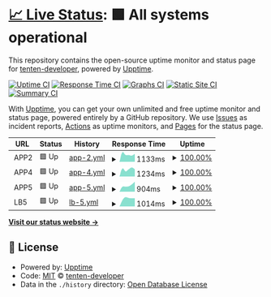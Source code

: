 # [📈 Live Status](https://demo.upptime.js.org): <!--live status--> **🟩 All systems operational**

This repository contains the open-source uptime monitor and status page for [tenten-developer](https://demo.upptime.js.org), powered by [Upptime](https://github.com/upptime/upptime).

[![Uptime CI](https://github.com/tenten-developer/monitoring/workflows/Uptime%20CI/badge.svg)](https://github.com/tenten-developer/monitoring/actions?query=workflow%3A%22Uptime+CI%22)
[![Response Time CI](https://github.com/tenten-developer/monitoring/workflows/Response%20Time%20CI/badge.svg)](https://github.com/tenten-developer/monitoring/actions?query=workflow%3A%22Response+Time+CI%22)
[![Graphs CI](https://github.com/tenten-developer/monitoring/workflows/Graphs%20CI/badge.svg)](https://github.com/tenten-developer/monitoring/actions?query=workflow%3A%22Graphs+CI%22)
[![Static Site CI](https://github.com/tenten-developer/monitoring/workflows/Static%20Site%20CI/badge.svg)](https://github.com/tenten-developer/monitoring/actions?query=workflow%3A%22Static+Site+CI%22)
[![Summary CI](https://github.com/tenten-developer/monitoring/workflows/Summary%20CI/badge.svg)](https://github.com/tenten-developer/monitoring/actions?query=workflow%3A%22Summary+CI%22)

With [Upptime](https://upptime.js.org), you can get your own unlimited and free uptime monitor and status page, powered entirely by a GitHub repository. We use [Issues](https://github.com/tenten-developer/monitoring/issues) as incident reports, [Actions](https://github.com/tenten-developer/monitoring/actions) as uptime monitors, and [Pages](https://demo.upptime.js.org) for the status page.

<!--start: status pages-->
<!-- This summary is generated by Upptime (https://github.com/upptime/upptime) -->
<!-- Do not edit this manually, your changes will be overwritten -->
<!-- prettier-ignore -->
| URL | Status | History | Response Time | Uptime |
| --- | ------ | ------- | ------------- | ------ |
| <img alt="" src="https://icons.duckduckgo.com/ip3/null.ico" height="13"> APP2 | 🟩 Up | [app-2.yml](https://github.com/tenten-developer/monitoring/commits/HEAD/history/app-2.yml) | <details><summary><img alt="Response time graph" src="./graphs/app-2/response-time-week.png" height="20"> 1133ms</summary><br><a href="https://demo.upptime.js.org/history/app-2"><img alt="Response time 1133" src="https://img.shields.io/endpoint?url=https%3A%2F%2Fraw.githubusercontent.com%2Ftenten-developer%2Fmonitoring%2FHEAD%2Fapi%2Fapp-2%2Fresponse-time.json"></a><br><a href="https://demo.upptime.js.org/history/app-2"><img alt="24-hour response time 1022" src="https://img.shields.io/endpoint?url=https%3A%2F%2Fraw.githubusercontent.com%2Ftenten-developer%2Fmonitoring%2FHEAD%2Fapi%2Fapp-2%2Fresponse-time-day.json"></a><br><a href="https://demo.upptime.js.org/history/app-2"><img alt="7-day response time 1133" src="https://img.shields.io/endpoint?url=https%3A%2F%2Fraw.githubusercontent.com%2Ftenten-developer%2Fmonitoring%2FHEAD%2Fapi%2Fapp-2%2Fresponse-time-week.json"></a><br><a href="https://demo.upptime.js.org/history/app-2"><img alt="30-day response time 1133" src="https://img.shields.io/endpoint?url=https%3A%2F%2Fraw.githubusercontent.com%2Ftenten-developer%2Fmonitoring%2FHEAD%2Fapi%2Fapp-2%2Fresponse-time-month.json"></a><br><a href="https://demo.upptime.js.org/history/app-2"><img alt="1-year response time 1133" src="https://img.shields.io/endpoint?url=https%3A%2F%2Fraw.githubusercontent.com%2Ftenten-developer%2Fmonitoring%2FHEAD%2Fapi%2Fapp-2%2Fresponse-time-year.json"></a></details> | <details><summary><a href="https://demo.upptime.js.org/history/app-2">100.00%</a></summary><a href="https://demo.upptime.js.org/history/app-2"><img alt="All-time uptime 100.00%" src="https://img.shields.io/endpoint?url=https%3A%2F%2Fraw.githubusercontent.com%2Ftenten-developer%2Fmonitoring%2FHEAD%2Fapi%2Fapp-2%2Fuptime.json"></a><br><a href="https://demo.upptime.js.org/history/app-2"><img alt="24-hour uptime 100.00%" src="https://img.shields.io/endpoint?url=https%3A%2F%2Fraw.githubusercontent.com%2Ftenten-developer%2Fmonitoring%2FHEAD%2Fapi%2Fapp-2%2Fuptime-day.json"></a><br><a href="https://demo.upptime.js.org/history/app-2"><img alt="7-day uptime 100.00%" src="https://img.shields.io/endpoint?url=https%3A%2F%2Fraw.githubusercontent.com%2Ftenten-developer%2Fmonitoring%2FHEAD%2Fapi%2Fapp-2%2Fuptime-week.json"></a><br><a href="https://demo.upptime.js.org/history/app-2"><img alt="30-day uptime 100.00%" src="https://img.shields.io/endpoint?url=https%3A%2F%2Fraw.githubusercontent.com%2Ftenten-developer%2Fmonitoring%2FHEAD%2Fapi%2Fapp-2%2Fuptime-month.json"></a><br><a href="https://demo.upptime.js.org/history/app-2"><img alt="1-year uptime 100.00%" src="https://img.shields.io/endpoint?url=https%3A%2F%2Fraw.githubusercontent.com%2Ftenten-developer%2Fmonitoring%2FHEAD%2Fapi%2Fapp-2%2Fuptime-year.json"></a></details>
| <img alt="" src="https://icons.duckduckgo.com/ip3/null.ico" height="13"> APP4 | 🟩 Up | [app-4.yml](https://github.com/tenten-developer/monitoring/commits/HEAD/history/app-4.yml) | <details><summary><img alt="Response time graph" src="./graphs/app-4/response-time-week.png" height="20"> 1234ms</summary><br><a href="https://demo.upptime.js.org/history/app-4"><img alt="Response time 1234" src="https://img.shields.io/endpoint?url=https%3A%2F%2Fraw.githubusercontent.com%2Ftenten-developer%2Fmonitoring%2FHEAD%2Fapi%2Fapp-4%2Fresponse-time.json"></a><br><a href="https://demo.upptime.js.org/history/app-4"><img alt="24-hour response time 2425" src="https://img.shields.io/endpoint?url=https%3A%2F%2Fraw.githubusercontent.com%2Ftenten-developer%2Fmonitoring%2FHEAD%2Fapi%2Fapp-4%2Fresponse-time-day.json"></a><br><a href="https://demo.upptime.js.org/history/app-4"><img alt="7-day response time 1234" src="https://img.shields.io/endpoint?url=https%3A%2F%2Fraw.githubusercontent.com%2Ftenten-developer%2Fmonitoring%2FHEAD%2Fapi%2Fapp-4%2Fresponse-time-week.json"></a><br><a href="https://demo.upptime.js.org/history/app-4"><img alt="30-day response time 1234" src="https://img.shields.io/endpoint?url=https%3A%2F%2Fraw.githubusercontent.com%2Ftenten-developer%2Fmonitoring%2FHEAD%2Fapi%2Fapp-4%2Fresponse-time-month.json"></a><br><a href="https://demo.upptime.js.org/history/app-4"><img alt="1-year response time 1234" src="https://img.shields.io/endpoint?url=https%3A%2F%2Fraw.githubusercontent.com%2Ftenten-developer%2Fmonitoring%2FHEAD%2Fapi%2Fapp-4%2Fresponse-time-year.json"></a></details> | <details><summary><a href="https://demo.upptime.js.org/history/app-4">100.00%</a></summary><a href="https://demo.upptime.js.org/history/app-4"><img alt="All-time uptime 100.00%" src="https://img.shields.io/endpoint?url=https%3A%2F%2Fraw.githubusercontent.com%2Ftenten-developer%2Fmonitoring%2FHEAD%2Fapi%2Fapp-4%2Fuptime.json"></a><br><a href="https://demo.upptime.js.org/history/app-4"><img alt="24-hour uptime 100.00%" src="https://img.shields.io/endpoint?url=https%3A%2F%2Fraw.githubusercontent.com%2Ftenten-developer%2Fmonitoring%2FHEAD%2Fapi%2Fapp-4%2Fuptime-day.json"></a><br><a href="https://demo.upptime.js.org/history/app-4"><img alt="7-day uptime 100.00%" src="https://img.shields.io/endpoint?url=https%3A%2F%2Fraw.githubusercontent.com%2Ftenten-developer%2Fmonitoring%2FHEAD%2Fapi%2Fapp-4%2Fuptime-week.json"></a><br><a href="https://demo.upptime.js.org/history/app-4"><img alt="30-day uptime 100.00%" src="https://img.shields.io/endpoint?url=https%3A%2F%2Fraw.githubusercontent.com%2Ftenten-developer%2Fmonitoring%2FHEAD%2Fapi%2Fapp-4%2Fuptime-month.json"></a><br><a href="https://demo.upptime.js.org/history/app-4"><img alt="1-year uptime 100.00%" src="https://img.shields.io/endpoint?url=https%3A%2F%2Fraw.githubusercontent.com%2Ftenten-developer%2Fmonitoring%2FHEAD%2Fapi%2Fapp-4%2Fuptime-year.json"></a></details>
| <img alt="" src="https://icons.duckduckgo.com/ip3/null.ico" height="13"> APP5 | 🟩 Up | [app-5.yml](https://github.com/tenten-developer/monitoring/commits/HEAD/history/app-5.yml) | <details><summary><img alt="Response time graph" src="./graphs/app-5/response-time-week.png" height="20"> 904ms</summary><br><a href="https://demo.upptime.js.org/history/app-5"><img alt="Response time 904" src="https://img.shields.io/endpoint?url=https%3A%2F%2Fraw.githubusercontent.com%2Ftenten-developer%2Fmonitoring%2FHEAD%2Fapi%2Fapp-5%2Fresponse-time.json"></a><br><a href="https://demo.upptime.js.org/history/app-5"><img alt="24-hour response time 980" src="https://img.shields.io/endpoint?url=https%3A%2F%2Fraw.githubusercontent.com%2Ftenten-developer%2Fmonitoring%2FHEAD%2Fapi%2Fapp-5%2Fresponse-time-day.json"></a><br><a href="https://demo.upptime.js.org/history/app-5"><img alt="7-day response time 904" src="https://img.shields.io/endpoint?url=https%3A%2F%2Fraw.githubusercontent.com%2Ftenten-developer%2Fmonitoring%2FHEAD%2Fapi%2Fapp-5%2Fresponse-time-week.json"></a><br><a href="https://demo.upptime.js.org/history/app-5"><img alt="30-day response time 904" src="https://img.shields.io/endpoint?url=https%3A%2F%2Fraw.githubusercontent.com%2Ftenten-developer%2Fmonitoring%2FHEAD%2Fapi%2Fapp-5%2Fresponse-time-month.json"></a><br><a href="https://demo.upptime.js.org/history/app-5"><img alt="1-year response time 904" src="https://img.shields.io/endpoint?url=https%3A%2F%2Fraw.githubusercontent.com%2Ftenten-developer%2Fmonitoring%2FHEAD%2Fapi%2Fapp-5%2Fresponse-time-year.json"></a></details> | <details><summary><a href="https://demo.upptime.js.org/history/app-5">100.00%</a></summary><a href="https://demo.upptime.js.org/history/app-5"><img alt="All-time uptime 100.00%" src="https://img.shields.io/endpoint?url=https%3A%2F%2Fraw.githubusercontent.com%2Ftenten-developer%2Fmonitoring%2FHEAD%2Fapi%2Fapp-5%2Fuptime.json"></a><br><a href="https://demo.upptime.js.org/history/app-5"><img alt="24-hour uptime 100.00%" src="https://img.shields.io/endpoint?url=https%3A%2F%2Fraw.githubusercontent.com%2Ftenten-developer%2Fmonitoring%2FHEAD%2Fapi%2Fapp-5%2Fuptime-day.json"></a><br><a href="https://demo.upptime.js.org/history/app-5"><img alt="7-day uptime 100.00%" src="https://img.shields.io/endpoint?url=https%3A%2F%2Fraw.githubusercontent.com%2Ftenten-developer%2Fmonitoring%2FHEAD%2Fapi%2Fapp-5%2Fuptime-week.json"></a><br><a href="https://demo.upptime.js.org/history/app-5"><img alt="30-day uptime 100.00%" src="https://img.shields.io/endpoint?url=https%3A%2F%2Fraw.githubusercontent.com%2Ftenten-developer%2Fmonitoring%2FHEAD%2Fapi%2Fapp-5%2Fuptime-month.json"></a><br><a href="https://demo.upptime.js.org/history/app-5"><img alt="1-year uptime 100.00%" src="https://img.shields.io/endpoint?url=https%3A%2F%2Fraw.githubusercontent.com%2Ftenten-developer%2Fmonitoring%2FHEAD%2Fapi%2Fapp-5%2Fuptime-year.json"></a></details>
| <img alt="" src="https://icons.duckduckgo.com/ip3/null.ico" height="13"> LB5 | 🟩 Up | [lb-5.yml](https://github.com/tenten-developer/monitoring/commits/HEAD/history/lb-5.yml) | <details><summary><img alt="Response time graph" src="./graphs/lb-5/response-time-week.png" height="20"> 1014ms</summary><br><a href="https://demo.upptime.js.org/history/lb-5"><img alt="Response time 1014" src="https://img.shields.io/endpoint?url=https%3A%2F%2Fraw.githubusercontent.com%2Ftenten-developer%2Fmonitoring%2FHEAD%2Fapi%2Flb-5%2Fresponse-time.json"></a><br><a href="https://demo.upptime.js.org/history/lb-5"><img alt="24-hour response time 1099" src="https://img.shields.io/endpoint?url=https%3A%2F%2Fraw.githubusercontent.com%2Ftenten-developer%2Fmonitoring%2FHEAD%2Fapi%2Flb-5%2Fresponse-time-day.json"></a><br><a href="https://demo.upptime.js.org/history/lb-5"><img alt="7-day response time 1014" src="https://img.shields.io/endpoint?url=https%3A%2F%2Fraw.githubusercontent.com%2Ftenten-developer%2Fmonitoring%2FHEAD%2Fapi%2Flb-5%2Fresponse-time-week.json"></a><br><a href="https://demo.upptime.js.org/history/lb-5"><img alt="30-day response time 1014" src="https://img.shields.io/endpoint?url=https%3A%2F%2Fraw.githubusercontent.com%2Ftenten-developer%2Fmonitoring%2FHEAD%2Fapi%2Flb-5%2Fresponse-time-month.json"></a><br><a href="https://demo.upptime.js.org/history/lb-5"><img alt="1-year response time 1014" src="https://img.shields.io/endpoint?url=https%3A%2F%2Fraw.githubusercontent.com%2Ftenten-developer%2Fmonitoring%2FHEAD%2Fapi%2Flb-5%2Fresponse-time-year.json"></a></details> | <details><summary><a href="https://demo.upptime.js.org/history/lb-5">100.00%</a></summary><a href="https://demo.upptime.js.org/history/lb-5"><img alt="All-time uptime 100.00%" src="https://img.shields.io/endpoint?url=https%3A%2F%2Fraw.githubusercontent.com%2Ftenten-developer%2Fmonitoring%2FHEAD%2Fapi%2Flb-5%2Fuptime.json"></a><br><a href="https://demo.upptime.js.org/history/lb-5"><img alt="24-hour uptime 100.00%" src="https://img.shields.io/endpoint?url=https%3A%2F%2Fraw.githubusercontent.com%2Ftenten-developer%2Fmonitoring%2FHEAD%2Fapi%2Flb-5%2Fuptime-day.json"></a><br><a href="https://demo.upptime.js.org/history/lb-5"><img alt="7-day uptime 100.00%" src="https://img.shields.io/endpoint?url=https%3A%2F%2Fraw.githubusercontent.com%2Ftenten-developer%2Fmonitoring%2FHEAD%2Fapi%2Flb-5%2Fuptime-week.json"></a><br><a href="https://demo.upptime.js.org/history/lb-5"><img alt="30-day uptime 100.00%" src="https://img.shields.io/endpoint?url=https%3A%2F%2Fraw.githubusercontent.com%2Ftenten-developer%2Fmonitoring%2FHEAD%2Fapi%2Flb-5%2Fuptime-month.json"></a><br><a href="https://demo.upptime.js.org/history/lb-5"><img alt="1-year uptime 100.00%" src="https://img.shields.io/endpoint?url=https%3A%2F%2Fraw.githubusercontent.com%2Ftenten-developer%2Fmonitoring%2FHEAD%2Fapi%2Flb-5%2Fuptime-year.json"></a></details>

<!--end: status pages-->

[**Visit our status website →**](https://demo.upptime.js.org)

## 📄 License

- Powered by: [Upptime](https://github.com/upptime/upptime)
- Code: [MIT](./LICENSE) © [tenten-developer](https://demo.upptime.js.org)
- Data in the `./history` directory: [Open Database License](https://opendatacommons.org/licenses/odbl/1-0/)
